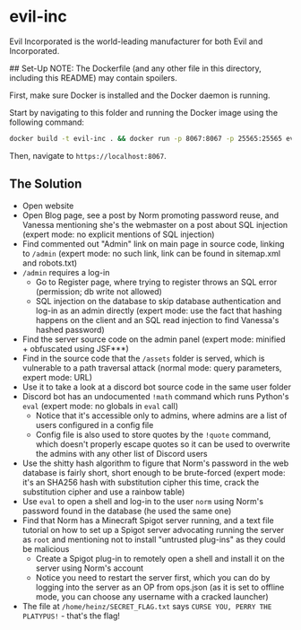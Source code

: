 # evil-inc
Evil Incorporated is the world-leading manufacturer for both Evil and Incorporated.

## Set-Up
NOTE: The Dockerfile (and any other file in this directory, including this README) may contain spoilers.

First, make sure Docker is installed and the Docker daemon is running.

Start by navigating to this folder and running the Docker image using the following command:
```sh
docker build -t evil-inc . && docker run -p 8067:8067 -p 25565:25565 evil-inc
```
Then, navigate to `https://localhost:8067`.

## The Solution
- Open website
- Open Blog page, see a post by Norm promoting password reuse, and Vanessa mentioning she's the webmaster on a post about SQL injection (expert mode: no explicit mentions of SQL injection)
- Find commented out "Admin" link on main page in source code, linking to `/admin` (expert mode: no such link, link can be found in sitemap.xml and robots.txt)
- `/admin` requires a log-in
  - Go to Register page, where trying to register throws an SQL error (permission; db write not allowed)
  - SQL injection on the database to skip database authentication and log-in as an admin directly (expert mode: use the fact that hashing happens on the client and an SQL read injection to find Vanessa's hashed password)
- Find the server source code on the admin panel (expert mode: minified + obfuscated using JSF***)
- Find in the source code that the `/assets` folder is served, which is vulnerable to a path traversal attack (normal mode: query parameters, expert mode: URL)
- Use it to take a look at a discord bot source code in the same user folder
- Discord bot has an undocumented `!math` command which runs Python's `eval` (expert mode: no globals in `eval` call)
  - Notice that it's accessible only to admins, where admins are a list of users configured in a config file
  - Config file is also used to store quotes by the `!quote` command, which doesn't properly escape quotes so it can be used to overwrite the admins with any other list of Discord users
- Use the shitty hash algorithm to figure that Norm's password in the web database is fairly short, short enough to be brute-forced (expert mode: it's an SHA256 hash with substitution cipher this time, crack the substitution cipher and use a rainbow table)
- Use `eval` to open a shell and log-in to the user `norm` using Norm's password found in the database (he used the same one)
- Find that Norm has a Minecraft Spigot server running, and a text file tutorial on how to set up a Spigot server advocating running the server as `root` and mentioning not to install "untrusted plug-ins" as they could be malicious
  - Create a Spigot plug-in to remotely open a shell and install it on the server using Norm's account
  - Notice you need to restart the server first, which you can do by logging into the server as an OP from ops.json (as it is set to offline mode, you can choose any username with a cracked launcher)
- The file at `/home/heinz/SECRET_FLAG.txt` says `CURSE YOU, PERRY THE PLATYPUS!` - that's the flag!
